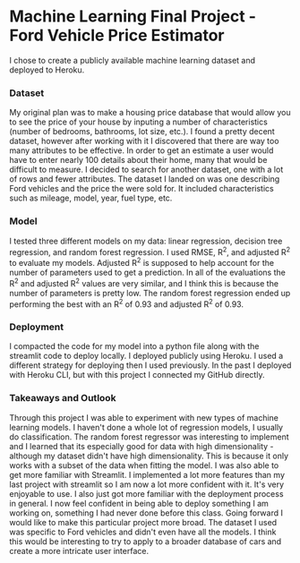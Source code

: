 # Machine Learning Final Project - Ford Vehicle Price Estimator
I chose to create a publicly available machine learning dataset and deployed to Heroku. 
### Dataset
My original plan was to make a housing price database that would allow you to see the price of your house by inputing a number of characteristics (number of bedrooms, bathrooms, lot size, etc.). I found a pretty decent dataset, however after working with it I discovered that there are way too many attributes to be effective. In order to get an estimate a user would have to enter nearly 100 details about their home, many that would be difficult to measure. I decided to search for another dataset, one with a lot of rows and fewer attributes. The dataset I landed on was one describing Ford vehicles and the price the were sold for. It included characteristics such as mileage, model, year, fuel type, etc. 

### Model

I tested three different models on my data: linear regression, decision tree regression, and random forest regression. I used RMSE, R<sup>2</sup>, and adjusted  R<sup>2</sup> to evaluate my models. Adjusted R<sup>2</sup> is supposed to help account for the number of parameters used to get a prediction. In all of the evaluations the R<sup>2</sup> and adjusted  R<sup>2</sup> values are very similar, and I think this is because the number of parameters is pretty low. The random forest regression ended up performing the best with an R<sup>2</sup> of 0.93 and adjusted  R<sup>2</sup> of 0.93.

### Deployment

I compacted the code for my model into a python file along with the streamlit code to deploy locally. I deployed publicly using Heroku. I used a different strategy for deploying then I used previously. In the past I deployed with Heroku CLI, but with this project I connected my GitHub directly. 

### Takeaways and Outlook
Through this project I was able to experiment with new types of machine learning models. I haven't done a whole lot of regression models, I usually do classification. The random forest regressor was interesting to implement and I learned that its especially good for data with high dimensionality - although my dataset didn't have high dimensionality. This is because it only works with a subset of the data when fitting the model. I was also able to get more familiar with Streamlit. I implemented a lot more features than my last project with streamlit so I am now a lot more confident with it. It's very enjoyable to use. I also just got more familiar with the deployment process in general. I now feel confident in being able to deploy something I am working on, something I had never done before this class. Going forward I would like to make this particular project more broad. The dataset I used was specific to Ford vehicles and didn't even have all the models. I think this would be interesting to try to apply to a broader database of cars and create a more intricate user interface.


